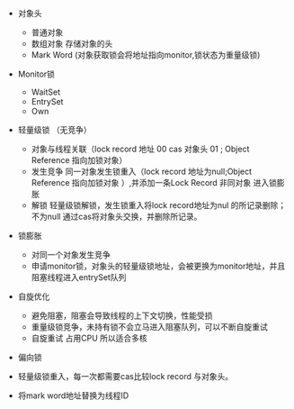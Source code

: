 - 对象头
  - 普通对象
  - 数组对象 存储对象的头
  - Mark Word (对象获取锁会将地址指向monitor,锁状态为重量级锁)
 
- Monitor锁
  - WaitSet
  - EntrySet
  - Own

- 轻量级锁 （无竞争）
  - 对象与线程关联（lock record 地址 00  cas 对象头 01 ; Object Reference 指向加锁对象）
  - 发生竞争 同一对象发生锁重入（lock record 地址为null;Object Reference 指向加锁对象 ）,并添加一条Lock Record
  非同对象 进入锁膨胀
  - 解锁 轻量级锁解锁，发生锁重入将lock record地址为nul 的所记录删除；不为null 通过cas将对象头交换，并删除所记录。
  
 - 锁膨胀
   - 对同一个对象发生竞争
   - 申请monitor锁，对象头的轻量级锁地址，会被更换为monitor地址，并且阻塞线程进入entrySet队列
 
 - 自旋优化
   - 避免阻塞，阻塞会导致线程的上下文切换，性能受损
   - 重量级锁竞争，未持有锁不会立马进入阻塞队列，可以不断自旋重试
   - 自旋重试 占用CPU 所以适合多核

 - 偏向锁
  - 轻量级锁重入，每一次都需要cas比较lock record 与对象头。 
  - 将mark word地址替换为线程ID
